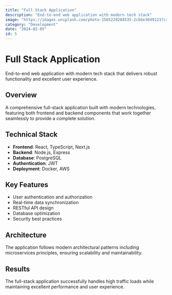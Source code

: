 ```yaml
---
title: "Full Stack Application"
description: "End-to-end web application with modern tech stack"
image: "https://images.unsplash.com/photo-1565229284535-2cbbe3049123?crop=entropy&cs=tinysrgb&fit=max&fm=jpg&ixid=M3w3Nzg4Nzd8MHwxfHNlYXJjaHwxfHxjb2RpbmclMjBwcm9ncmFtbWluZ3xlbnwxfHx8fDE3NTk0MDQ3NTV8MA&ixlib=rb-4.1.0&q=80&w=1080&utm_medium=referral"
category: "Development"
date: "2024-02-05"
id: 5
---
```


# Full Stack Application

End-to-end web application with modern tech stack that delivers robust functionality and excellent user experience.

## Overview

A comprehensive full-stack application built with modern technologies, featuring both frontend and backend components that work together seamlessly to provide a complete solution.

## Technical Stack

- **Frontend**: React, TypeScript, Next.js
- **Backend**: Node.js, Express
- **Database**: PostgreSQL
- **Authentication**: JWT
- **Deployment**: Docker, AWS

## Key Features

- User authentication and authorization
- Real-time data synchronization
- RESTful API design
- Database optimization
- Security best practices

## Architecture

The application follows modern architectural patterns including microservices principles, ensuring scalability and maintainability.

## Results

The full-stack application successfully handles high traffic loads while maintaining excellent performance and user experience.
